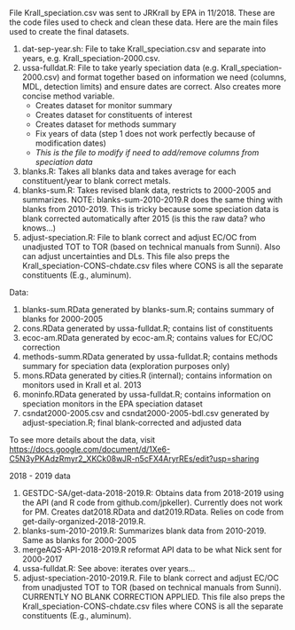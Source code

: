 File Krall_speciation.csv was sent to JRKrall by EPA in 11/2018.  These are the code files used to check and clean these data.  Here are the main files used to create the final datasets.

1. dat-sep-year.sh: File to take Krall_speciation.csv and separate into years, e.g. Krall_speciation-2000.csv.  
2. ussa-fulldat.R: File to take yearly speciation data (e.g. Krall_speciation-2000.csv) and format together based on information we need (columns, MDL, detection limits) and ensure dates are correct.  Also creates more concise method variable.
    * Creates dataset for monitor summary
    * Creates dataset for constituents of interest
    * Creates dataset for methods summary
    * Fix years of data (step 1 does not work perfectly because of modification dates)
    * *This is the file to modify if need to add/remove columns from speciation data*
3. blanks.R: Takes all blanks data and takes average for each constituent/year to blank correct metals.
4. blanks-sum.R: Takes revised blank data, restricts to 2000-2005 and summarizes.  NOTE: blanks-sum-2010-2019.R does the same thing with blanks from 2010-2019.  This is tricky because some speciation data is blank corrected automatically after 2015 (is this the raw data?  who knows...)
5. adjust-speciation.R: File to blank correct and adjust EC/OC from unadjusted TOT to TOR (based on technical manuals from Sunni). Also can adjust uncertainties and DLs.  This file also preps the Krall_speciation-CONS-chdate.csv files where CONS is all the separate constituents (E.g., aluminum).

Data:
1. blanks-sum.RData generated by blanks-sum.R; contains summary of blanks for 2000-2005
2. cons.RData generated by ussa-fulldat.R; contains list of constituents
3. ecoc-am.RData generated by ecoc-am.R; contains values for EC/OC correction
4. methods-summ.RData generated by ussa-fulldat.R; contains methods summary for speciation data (exploration purposes only)
5. mons.RData generated by cities.R (internal); contains information on monitors used in Krall et al. 2013
6. moninfo.RData generated by ussa-fulldat.R; contains information on speciation monitors in the EPA speciation dataset
7. csndat2000-2005.csv and csndat2000-2005-bdl.csv generated by adjust-speciation.R; final blank-corrected and adjusted data

To see more details about the data, visit <https://docs.google.com/document/d/1Xe6-C5N3yPKAdzRmyr2_XKCk08wJR-n5cFX4AryrREs/edit?usp=sharing>


2018 - 2019 data
1. GESTDC-SA/get-data-2018-2019.R: Obtains data from 2018-2019 using the API (and R code from github.com/jpkeller).  Currently does not work for PM.  Creates dat2018.RData and dat2019.RData.  Relies on code from get-daily-organized-2018-2019.R.
2. blanks-sum-2010-2019.R: Summarizes blank data from 2010-2019.  Same as blanks for 2000-2005
3. mergeAQS-API-2018-2019.R reformat API data to be what Nick sent for 2000-2017
4. ussa-fulldat.R: See above: iterates over years...
5. adjust-speciation-2010-2019.R.  File to blank correct and adjust EC/OC from unadjusted TOT to TOR (based on technical manuals from Sunni). CURRENTLY NO BLANK CORRECTION APPLIED.  This file also preps the Krall_speciation-CONS-chdate.csv files where CONS is all the separate constituents (E.g., aluminum).
